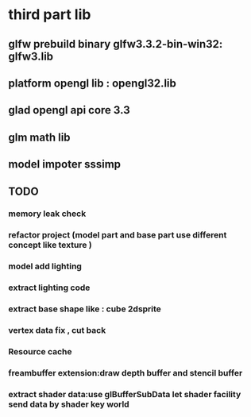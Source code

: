 # third part lib


## glfw prebuild binary glfw3.3.2-bin-win32: glfw3.lib  
## platform opengl lib : opengl32.lib
## glad opengl api core 3.3
## glm math lib
## model impoter sssimp

## TODO
### memory leak check
### refactor project (model part and base part use different concept  like texture )
### model  add lighting
### extract lighting code 
### extract base shape like : cube 2dsprite
### vertex data fix , cut back
### Resource cache 
### freambuffer extension:draw depth buffer and stencil buffer
### extract shader data:use glBufferSubData let shader facility  send data by shader key world